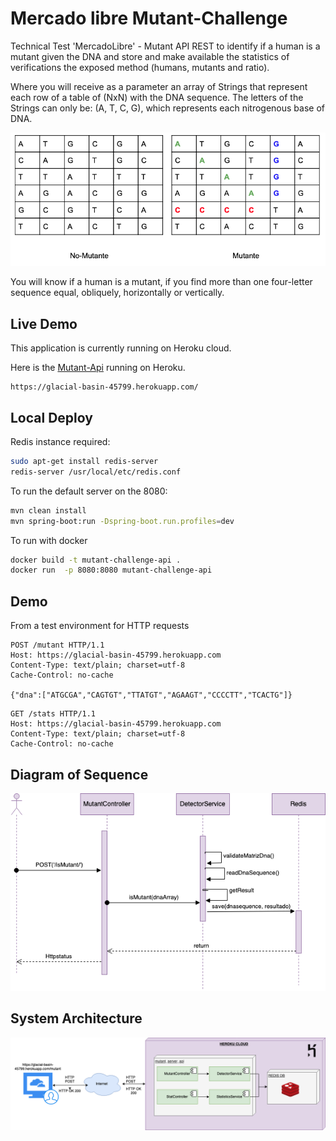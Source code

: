 # Mercado libre Mutant-Challenge
Technical Test 'MercadoLibre' - Mutant API REST to identify if a human is a mutant given the DNA and store and make available the statistics of verifications the exposed method (humans, mutants and ratio).

Where you will receive as a parameter an array of Strings that represent each row of a table of (NxN) with the DNA sequence. The letters of the Strings can only be: (A, T, C, G), which represents each nitrogenous base of DNA.

![Secuencia](/docs/explaindna.png)

You will know if a human is a mutant, if you find more than one four-letter sequence equal, obliquely, horizontally or vertically.

## Live Demo

This application is currently running on Heroku cloud.

Here is the [Mutant-Api](https://glacial-basin-45799.herokuapp.com/) running on Heroku.

```
https://glacial-basin-45799.herokuapp.com/
```

## Local Deploy

Redis instance required:

```bash
sudo apt-get install redis-server
redis-server /usr/local/etc/redis.conf
```


To run the default server on the 8080:

```bash
mvn clean install
mvn spring-boot:run -Dspring-boot.run.profiles=dev
```

To run with docker

```bash
docker build -t mutant-challenge-api .
docker run  -p 8080:8080 mutant-challenge-api
```

## Demo

From a test environment for HTTP requests

```
POST /mutant HTTP/1.1
Host: https://glacial-basin-45799.herokuapp.com
Content-Type: text/plain; charset=utf-8
Cache-Control: no-cache

{"dna":["ATGCGA","CAGTGT","TTATGT","AGAAGT","CCCCTT","TCACTG"]}
```

```
GET /stats HTTP/1.1
Host: https://glacial-basin-45799.herokuapp.com
Content-Type: text/plain; charset=utf-8
Cache-Control: no-cache
```


## Diagram of Sequence

![Secuencia](/docs/secuenciamutante.png)

## System Architecture

![Secuencia](/docs/despliegue.png)

